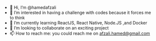 - 👋 Hi, I’m @hamedafzali
- 👀 I’m interested in having a challenge with codes because it forces me to think
- 🌱 I’m currently learning ReactJS, React Native, Node.JS ,and Docker
- 💞️ I’m looking to collaborate on an exciting project
- 📫 How to reach me: you could reach me on afzali.hamed@gmail.com

<!---
hamedafzali/hamedafzali is a ✨ special ✨ repository because its `README.md` (this file) appears on your GitHub profile.
You can click the Preview link to take a look at your changes.
--->
